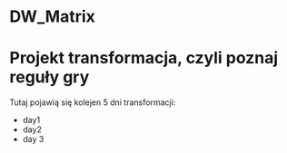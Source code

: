 # DW_Matrix
# Projekt transformacja, czyli poznaj reguły gry

Tutaj pojawią się kolejen 5 dni transformacji:
- day1
- day2
- day 3
